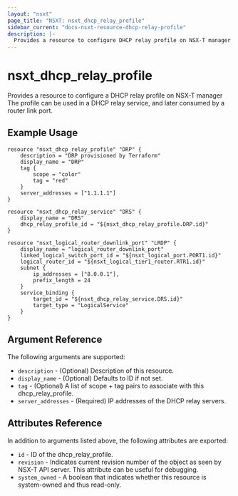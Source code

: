 ```yaml
---
layout: "nsxt"
page_title: "NSXT: nsxt_dhcp_relay_profile"
sidebar_current: "docs-nsxt-resource-dhcp-relay-profile"
description: |-
  Provides a resource to configure DHCP relay profile on NSX-T manager
---
```


# nsxt_dhcp_relay_profile

Provides a resource to configure a DHCP relay profile on NSX-T manager
The profile can be used in a DHCP relay service, and later consumed by a router
link port.

## Example Usage

```hcl
resource "nsxt_dhcp_relay_profile" "DRP" {
    description = "DRP provisioned by Terraform"
    display_name = "DRP"
    tag {
        scope = "color"
        tag = "red"
    }
    server_addresses = ["1.1.1.1"]
}

resource "nsxt_dhcp_relay_service" "DRS" {
    display_name = "DRS"
    dhcp_relay_profile_id = "${nsxt_dhcp_relay_profile.DRP.id}"
}

resource "nsxt_logical_router_downlink_port" "LRDP" {
    display_name = "logical_router_downlink_port"
    linked_logical_switch_port_id = "${nsxt_logical_port.PORT1.id}"
    logical_router_id = "${nsxt_logical_tier1_router.RTR1.id}"
    subnet {
        ip_addresses = ["8.0.0.1"],
        prefix_length = 24
    }
    service_binding {
        target_id = "${nsxt_dhcp_relay_service.DRS.id}"
        target_type = "LogicalService"
    }
}
```

## Argument Reference

The following arguments are supported:

* `description` - (Optional) Description of this resource.
* `display_name` - (Optional) Defaults to ID if not set.
* `tag` - (Optional) A list of scope + tag pairs to associate with this dhcp_relay_profile.
* `server_addresses` - (Required) IP addresses of the DHCP relay servers.


## Attributes Reference

In addition to arguments listed above, the following attributes are exported:

* `id` - ID of the dhcp_relay_profile.
* `revision` - Indicates current revision number of the object as seen by NSX-T API server. This attribute can be useful for debugging.
* `system_owned` - A boolean that indicates whether this resource is system-owned and thus read-only.
